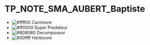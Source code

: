 # TP_NOTE_SMA_AUBERT_Baptiste

- ![#ffff00](https://placehold.co/20x20/ffff00/ffff00.png) Carnivore
- ![#ff0000](https://placehold.co/20x20/ff0000/ff0000.png) Super Predateur
- ![#808080](https://placehold.co/20x20/808080/808080.png) Decomposeur
- ![#00ffff](https://placehold.co/20x20/00ffff/00ffff.png) Herbivore
